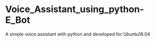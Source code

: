 # Voice_Assistant_using_python-E_Bot
A simple voice assistant with python and developed for Ubuntu18.04
